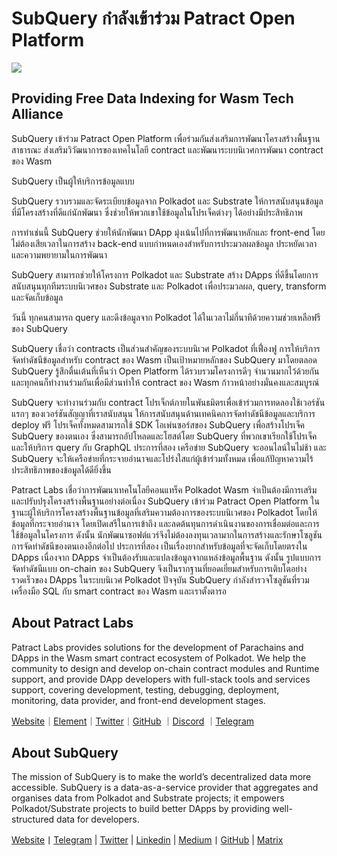 # SubQuery กำลังเข้าร่วม Patract Open Platform

![](https://miro.medium.com/max/1400/0*0inUQ8U1g9auTjfU)

## Providing Free Data Indexing for Wasm Tech Alliance

SubQuery เข้าร่วม Patract Open Platform เพื่อร่วมกันส่งเสริมการพัฒนาโครงสร้างพื้นฐานสาธารณะ ส่งเสริมวิวัฒนาการของเทคโนโลยี contract และพัฒนาระบบนิเวศการพัฒนา contract ของ Wasm

SubQuery เป็นผู้ให้บริการข้อมูลแบบ

SubQuery รวบรวมและจัดระเบียบข้อมูลจาก Polkadot และ Substrate ให้การสนับสนุนข้อมูลที่มีโครงสร้างที่ดีแก่นักพัฒนา ซึ่งช่วยให้พวกเขาใช้ข้อมูลในโปรเจ็คต่างๆ ได้อย่างมีประสิทธิภาพ

การทำเช่นนี้ SubQuery ช่วยให้นักพัฒนา DApp มุ่งเน้นไปที่การพัฒนาหลักและ front-end โดยไม่ต้องเสียเวลาในการสร้าง back-end แบบกำหนดเองสำหรับการประมวลผลข้อมูล ประหยัดเวลาและความพยายามในการพัฒนา

SubQuery สามารถช่วยให้โครงการ Polkadot และ Substrate สร้าง DApps ที่ดีขึ้นโดยการสนับสนุนทุกทีมระบบนิเวศของ Substrate และ Polkadot เพื่อประมวลผล, query, transform และจัดเก็บข้อมูล

วันนี้ ทุกคนสามารถ query และดึงข้อมูลจาก Polkadot ได้ในเวลาไม่กี่นาทีด้วยความช่วยเหลือฟรีของ SubQuery

SubQuery เชื่อว่า contracts เป็นส่วนสำคัญของระบบนิเวศ Polkadot ที่เฟื่องฟู การให้บริการจัดทำดัชนีข้อมูลสำหรับ contract ของ Wasm เป็นเป้าหมายหลักของ SubQuery มาโดยตลอด SubQuery รู้สึกตื่นเต้นที่เห็นว่า Open Platform ได้รวบรวมโครงการดีๆ จำนวนมากไว้ด้วยกัน และทุกคนก็ทำงานร่วมกันเพื่อมีส่วนทำให้ contract ของ Wasm ก้าวหน้าอย่างมั่นคงและสมบูรณ์

SubQuery จะทำงานร่วมกับ contract โปรเจ็กต์ภายในพันธมิตรเพื่อเข้าร่วมการทดลองใช้เวอร์ชันแรกๆ ของเวอร์ชันสัญญาที่เราสนับสนุน ให้การสนับสนุนด้านเทคนิคการจัดทำดัชนีข้อมูลและบริการ deploy ฟรี โปรเจ็คทั้งหมดสามารถใช้ SDK โอเพ่นซอร์สของ SubQuery เพื่อสร้างโปรเจ็ค SubQuery ของตนเอง ซึ่งสามารถอัปโหลดและโฮสต์โดย SubQuery ที่พวกเขาเรียกใช้โปรเจ็คและให้บริการ query กับ GraphQL ประการที่สอง เครือข่าย SubQuery จะออนไลน์ในไม่ช้า และ SubQuery จะให้เครือข่ายที่กระจายอำนาจและโปร่งใสแก่ผู้เข้าร่วมทั้งหมด เพื่อแก้ปัญหาความไร้ประสิทธิภาพของข้อมูลได้ดียิ่งขึ้น

Patract Labs เชื่อว่าการพัฒนาเทคโนโลยีคอนแทร็ค Polkadot Wasm จำเป็นต้องมีการเสริมและปรับปรุงโครงสร้างพื้นฐานอย่างต่อเนื่อง SubQuery เข้าร่วม Patract Open Platform ในฐานะผู้ให้บริการโครงสร้างพื้นฐานข้อมูลที่เสริมความต้องการของระบบนิเวศของ Polkadot โดยให้ข้อมูลที่กระจายอำนาจ โดยเปิดเสรีในการเข้าถึง และลดต้นทุนการดำเนินงานของการเชื่อมต่อและการใช้ข้อมูลในโครงการ ดังนั้น นักพัฒนาซอฟต์แวร์จึงไม่ต้องลงทุนเวลามากในการสร้างและรักษาโซลูชันการจัดทำดัชนีของตนเองอีกต่อไป ประการที่สอง เป็นเรื่องยากสำหรับข้อมูลที่จะจัดเก็บโดยตรงใน DApps เนื่องจาก DApps จำเป็นต้องรับและแปลงข้อมูลจากแหล่งข้อมูลพื้นฐาน ดังนั้น รูปแบบการจัดทำดัชนีแบบ on-chain ของ SubQuery จึงเป็นรากฐานที่ยอดเยี่ยมสำหรับการเติบโตอย่างรวดเร็วของ DApps ในระบบนิเวศ Polkadot ปัจจุบัน SubQuery กำลังสำรวจโซลูชันที่รวมเครื่องมือ SQL กับ smart contract ของ Wasm และเราตั้งตารอ

## About Patract Labs

Patract Labs provides solutions for the development of Parachains and DApps in the Wasm smart contract ecosystem of Polkadot. We help the community to design and develop on-chain contract modules and Runtime support, and provide DApp developers with full-stack tools and services support, covering development, testing, debugging, deployment, monitoring, data provider, and front-end development stages.

[Website](https://patract.io/)｜[Element](https://app.element.io/#/room/#PatractLabsDev:matrix.org)｜[Twitter](https://twitter.com/PatractLabs)｜[GitHub](https://github.com/patractlabs) ｜[Discord](https://discord.gg/yMRMqcAb24) ｜[Telegram](https://t.me/patract)

## About SubQuery

The mission of SubQuery is to make the world’s decentralized data more accessible. SubQuery is a data-as-a-service provider that aggregates and organises data from Polkadot and Substrate projects; it empowers Polkadot/Substrate projects to build better DApps by providing well-structured data for developers.

[Website](https://www.subquery.network/)丨[Telegram](https://t.me/subquerynetwork) | [Twitter](https://twitter.com/subquerynetwork) | [Linkedin](https://www.linkedin.com/company/subquery) | [Medium](https://subquery.medium.com/)丨[GitHub](https://github.com/subquery/subql) | [Matrix](https://matrix.to/#/#subquery:matrix.org)
